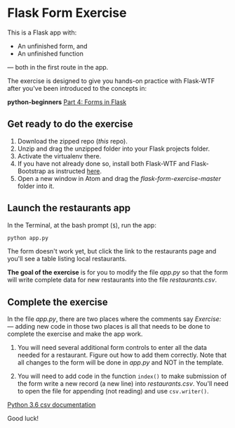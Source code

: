 # Flask Form Exercise

This is a Flask app with:

* An unfinished form, and
* An unfinished function

&mdash; both in the first route in the app.

The exercise is designed to give you hands-on practice with Flask-WTF after you've been introduced to the concepts in:

**python-beginners** [Part 4: Forms in Flask](https://github.com/macloo/python-beginners/tree/master/flask/part4_forms)

## Get ready to do the exercise

1. Download the zipped repo (*this* repo).
2. Unzip and drag the unzipped folder into your Flask projects folder.
3. Activate the virtualenv there.
4. If you have not already done so, install both Flask-WTF and Flask-Bootstrap as instructed [here](https://github.com/macloo/python-beginners/tree/master/flask/part4_forms#setup-for-using-forms-in-flask).
5. Open a new window in Atom and drag the *flask-form-exercise-master* folder into it.

## Launch the restaurants app

In the Terminal, at the bash prompt (`$`), run the app:

```bash
python app.py
```

The form doesn't work yet, but click the link to the restaurants page and you'll see a table listing local restaurants.

**The goal of the exercise** is for you to modify the file *app.py* so that the form will write complete data for new restaurants into the file *restaurants.csv*.

## Complete the exercise

In the file *app.py*, there are two places where the comments say *Exercise:* &mdash; adding new code in those two places is all that needs to be done to complete the exercise and make the app work.

1. You will need several additional form controls to enter all the data needed for a restaurant. Figure out how to add them correctly. Note that all changes to the form will be done in *app.py* and NOT in the template.

2. You will need to add code in the function `index()` to make submission of the form write a new record (a new line) into *restaurants.csv*. You'll need to open the file for appending (not reading) and use `csv.writer()`.

[Python 3.6 csv documentation](https://docs.python.org/3/library/csv.html)

Good luck!
